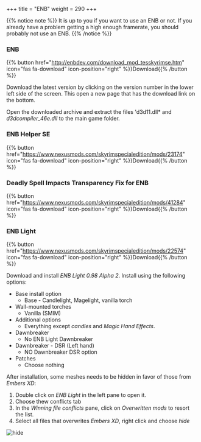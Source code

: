 +++
title = "ENB"
weight = 290
+++

{{% notice note %}}
It is up to you if you want to use an ENB or not. If you already have a problem getting a high enough framerate, you should probably not use an ENB.
{{% /notice %}}

### ENB
{{% button href="http://enbdev.com/download_mod_tesskyrimse.htm" icon="fas fa-download" icon-position="right" %}}Download{{% /button %}}

Download the latest version by clicking on the version number in the lower left side of the screen. This open a new page that has the download link on the bottom.

Open the downloaded archive and extract the files 'd3d11.dll* and *d3dcompiler_46e.dll* to the main game folder.

### ENB Helper SE
{{% button href="https://www.nexusmods.com/skyrimspecialedition/mods/23174" icon="fas fa-download" icon-position="right" %}}Download{{% /button %}}

### Deadly Spell Impacts Transparency Fix for ENB
{{% button href="https://www.nexusmods.com/skyrimspecialedition/mods/41284" icon="fas fa-download" icon-position="right" %}}Download{{% /button %}}

### ENB Light
{{% button href="https://www.nexusmods.com/skyrimspecialedition/mods/22574" icon="fas fa-download" icon-position="right" %}}Download{{% /button %}}

Download and install *ENB Light 0.98 Alpha 2*. Install using the following options:

* Base install option
    * Base - Candlelight, Magelight, vanilla torch
* Wall-mounted torches
    * Vanilla (SMIM)
* Additional options
    * Everything except *candles* and *Magic Hand Effects*.
* Dawnbreaker
    * No ENB Light Dawnbreaker
* Dawnbreaker - DSR (Left hand)
    * NO Dawnbreaker DSR option
* Patches
    * Choose nothing

After installation, some meshes needs to be hidden in favor of those from *Embers XD*:

1. Double click on *ENB Light* in the left pane to open it.
1. Choose thew conflicts tab
1. In the *Winning file conflicts* pane, click on *Overwritten mods* to resort the list.
1. Select all files that overwrites *Embers XD*, right click and choose *hide*

![hide](/dreadsskyrimbuild/images/hide.png)

